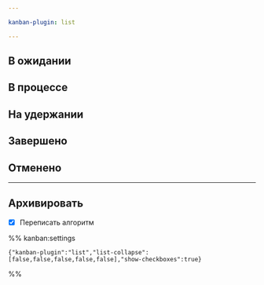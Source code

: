 ```yaml
---

kanban-plugin: list

---
```


## В ожидании



## В процессе



## На удержании



## Завершено



## Отменено



***

## Архивировать

- [x] Переписать алгоритм

%% kanban:settings
```
{"kanban-plugin":"list","list-collapse":[false,false,false,false,false],"show-checkboxes":true}
```
%%